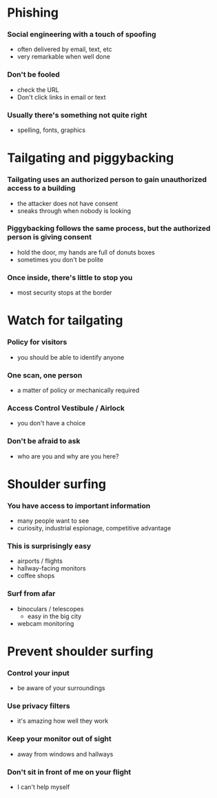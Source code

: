 # Phishing
### Social engineering with a touch of spoofing
- often delivered by email, text, etc
- very remarkable when well done
### Don't be fooled
- check the URL
- Don't click links in email or text
### Usually there's something not quite right
- spelling, fonts, graphics
# Tailgating and piggybacking
### Tailgating uses an authorized person to gain unauthorized access to a building
- the attacker does not have consent
- sneaks through when nobody is looking
### Piggybacking follows the same process, but the authorized person is giving consent
- hold the door, my hands are full of donuts boxes
- sometimes you don't be polite
### Once inside, there's little to stop you
- most security stops at the border
# Watch for tailgating
### Policy for visitors
- you should be able to identify anyone
### One scan, one person
- a matter of policy or mechanically required
### Access Control Vestibule / Airlock
- you don't have a choice
### Don't be afraid to ask
- who are you and why are you here?
# Shoulder surfing
### You have access to important information
- many people want to see
- curiosity, industrial espionage, competitive advantage
### This is surprisingly easy
- airports / flights
- hallway-facing monitors
- coffee shops
### Surf from afar
- binoculars / telescopes
	- easy in the big city
- webcam monitoring
# Prevent shoulder surfing
### Control your input
- be aware of your surroundings
### Use privacy filters
- it's amazing how well they work
### Keep your monitor out of sight
- away from windows and hallways
### Don't sit in front of me on your flight
- I can't help myself